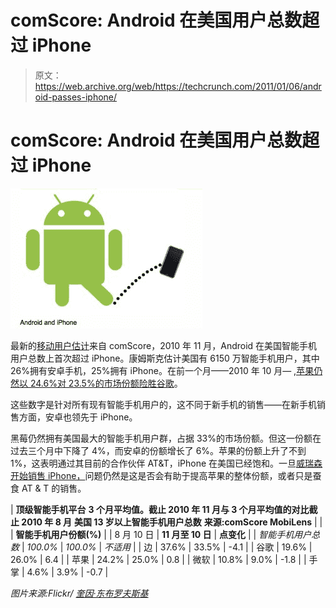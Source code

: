 # comScore: Android 在美国用户总数超过 iPhone 

> 原文：<https://web.archive.org/web/https://techcrunch.com/2011/01/06/android-passes-iphone/>

# comScore: Android 在美国用户总数超过 iPhone

![](img/862c24ba500ed31d8cd86362c60d3fb2.png)

最新的[移动用户估计](https://web.archive.org/web/20230203000310/http://www.comscore.com/Press_Events/Press_Releases/2011/1/comScore_Reports_November_2010_U.S._Mobile_Subscriber_Market_Share)来自 comScore，2010 年 11 月，Android 在美国智能手机用户总数上首次超过 iPhone。康姆斯克估计美国有 6150 万智能手机用户，其中 26%拥有安卓手机，25%拥有 iPhone。在前一个月——2010 年 10 月— [,苹果仍然以 24.6%对 23.5%的市场份额险胜谷歌](https://web.archive.org/web/20230203000310/https://techcrunch.com/2010/12/03/comscore-android-approaching-ios-in-overall-u-s-smartphone-subscribers/)。

这些数字是针对所有现有智能手机用户的，这不同于新手机的销售——在新手机销售方面，安卓也领先于 iPhone。

黑莓仍然拥有美国最大的智能手机用户群，占据 33%的市场份额。但这一份额在过去三个月中下降了 4%，而安卓的份额增长了 6%。苹果的份额上升了不到 1%，这表明通过其目前的合作伙伴 AT&T，iPhone 在美国已经饱和。一旦[威瑞森开始销售 iPhone，](https://web.archive.org/web/20230203000310/https://techcrunch.com/2010/12/27/apple-verizon/)问题仍然是这是否会有助于提高苹果的整体份额，或者只是蚕食 AT & T 的销售。

| **顶级智能手机平台**
**3 个月平均值。截止 2010 年 11 月与 3 个月平均值的对比截止 2010 年 8 月**
**美国 13 岁以上智能手机用户总数**
**来源:comScore MobiLens** |
|  | **智能手机用户份额(%)** |
| 8 月 10 日 | **11 月至 10 日** | **点变化** |
| *智能手机用户总数* | *100.0%* | *100.0%* | *不适用* |
| 边 | 37.6% | 33.5% | -4.1 |
| 谷歌 | 19.6% | 26.0% | 6.4 |
| 苹果 | 24.2% | 25.0% | 0.8 |
| 微软 | 10.8% | 9.0% | -1.8 |
| 手掌 | 4.6% | 3.9% | -0.7 |

*图片来源:Flickr/ [奎因·东布罗夫斯基](https://web.archive.org/web/20230203000310/http://www.flickr.com/photos/quinnanya/4754719107/)*